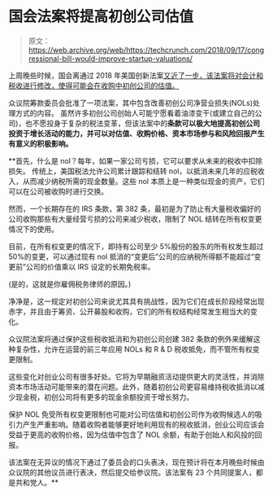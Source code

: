 # 国会法案将提高初创公司估值 

> 原文：<https://web.archive.org/web/https://techcrunch.com/2018/09/17/congressional-bill-would-improve-startup-valuations/>

上周晚些时候，国会离通过 2018 年美国创新法案[又近了一步，该法案将对会计和税收进行修改，使得可能会在收购中初创公司的估值。](https://web.archive.org/web/20221025222318/https://www.congress.gov/bill/115th-congress/house-bill/6756)

众议院筹款委员会批准了一项法案，其中包含改善初创公司净营业损失(NOLs)处理方式的内容。 虽然许多初创公司创始人可能宁愿看着油漆变干(或建立自己的公司)，也不愿投身于复杂的税法变革，但该法案中的**条款可以极大地提高初创公司投资于增长活动的能力，并可以对估值、收购价格、资本市场参与和风险回报产生有意义的积极影响。**

 **首先，什么是 nol？每年，如果一家公司亏损，它可以要求从未来的税收中扣除损失。 传统上，美国税法允许公司累计跟踪和结转 nol，以抵消未来几年的应税收入，从而减少纳税所需的现金数量。这些 nol 本质上是一种类似现金的资产，它们可以在公司被收购时进行交换。

然而，一个长期存在的 IRS 条款，第 382 条，最初是为了防止有大量税收偏好的公司收购那些有大量经营亏损的公司来减少税收，限制了 NOL 结转在所有权变更情况下的使用。

目前，在所有权变更的情况下，即持有公司至少 5%股份的股东的所有权发生超过 50%的变更，可以通过现有 nol 抵消的“变更后”公司的应纳税所得额不能超过“变更前”公司的价值乘以 IRS 设定的长期免税率。

(是的，这就是你雇佣税务律师的原因。)

净净是，这一规定对初创公司来说尤其具有挑战性，因为它们在成长阶段经常出现赤字，并且由于筹资、公开募股和收购，它们的所有权结构经常发生相当大的变化。

众议院法案将通过保护这些税收抵消和为初创公司创建 382 条款的例外来缓解这种复杂性，允许在运营的前三年应用 NOLs 和 R & D 税收抵免，而不管所有权变更限制。

这些变化对创业公司有很多好处。它将为早期融资活动提供更大的灵活性，并消除资本市场活动可能带来的潜在问题。此外，随着初创公司更容易维持税收抵消以减少现金税，初创公司将有更多的现金余额投资于增长努力。

保护 NOL 免受所有权变更限制也可能对公司估值和初创公司作为收购候选人的吸引力产生严重影响。随着收购者能够更好地利用现有的税收抵消，创业公司应该会受益于更高的收购价格，因为估值中包含了 NOL 余额，有助于创始人和风投的回报。

该法案在无异议的情况下通过了委员会的口头表决，现在预计将在本月晚些时候由众议院的其他议员进行表决，然后提交给参议院。该法案有 23 个共同提案人，都是共和党人。**